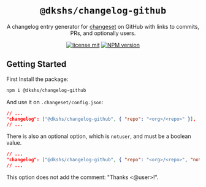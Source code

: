 <div align="center">

# `@dkshs/changelog-github`

A changelog entry generator for [changeset](https://github.com/changesets/changesets) on GitHub with links to commits, PRs, and optionally users.

[![license mit](https://img.shields.io/badge/licence-MIT-7c3aed)](https://github.com/dkshs/create-dk-app/blob/master/LICENSE)
[![NPM version][npm-image]][npm-url]

</div>

[npm-url]: https://www.npmjs.com/package/@dkshs/changelog-github
[npm-image]: https://img.shields.io/npm/v/@dkshs/changelog-github?color=7c3aed&logoColor=7c3aed

## Getting Started

First Install the package:

```bash
npm i @dkshs/changelog-github
```

And use it on `.changeset/config.json`:

```json
// ...
"changelog": ["@dkshs/changelog-github", { "repo": "<org>/<repo>" }],
// ...
```

There is also an optional option, which is `notuser`, and must be a boolean value.

```json
// ...
"changelog": ["@dkshs/changelog-github", { "repo": "<org>/<repo>", "notUser": true }],
// ...
```

This option does not add the comment: "Thanks <@user>!".
